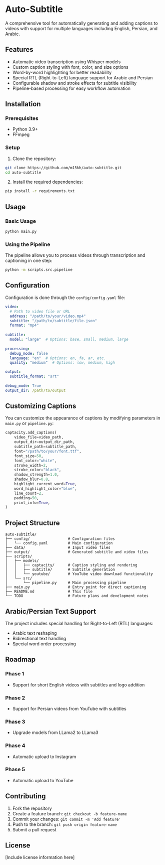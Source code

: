 # Auto-Subtitle

A comprehensive tool for automatically generating and adding captions to videos with support for multiple languages including English, Persian, and Arabic.

## Features

- Automatic video transcription using Whisper models
- Custom caption styling with font, color, and size options
- Word-by-word highlighting for better readability
- Special RTL (Right-to-Left) language support for Arabic and Persian
- Configurable shadow and stroke effects for subtitle visibility
- Pipeline-based processing for easy workflow automation

## Installation

### Prerequisites

- Python 3.9+
- FFmpeg

### Setup

1. Clone the repository:
```bash
git clone https://github.com/m15kh/auto-subtitle.git
cd auto-subtitle
```

2. Install the required dependencies:
```bash
pip install -r requirements.txt
```

## Usage

### Basic Usage

```bash
python main.py
```

### Using the Pipeline

The pipeline allows you to process videos through transcription and captioning in one step:

```bash
python -m scripts.src.pipeline
```

## Configuration

Configuration is done through the `config/config.yaml` file:

```yaml
video:
  # Path to video file or URL
  address: "/path/to/your/video.mp4"
  subtitle: "/path/to/subtitle/file.json"
  format: "mp4"
  
subtitle:
  model: "large"  # Options: base, small, medium, large
  
processing:
  debug_mode: false
  language: "en"  # Options: en, fa, ar, etc.
  quality: "medium"  # Options: low, medium, high

output:
  subtitle_format: "srt"
  
debug_mode: True
output_dir: /path/to/output
```

## Customizing Captions

You can customize the appearance of captions by modifying parameters in `main.py` or `pipeline.py`:

```python
captacity.add_captions(
    video_file=video_path,
    output_dir=output_dir_path,
    subtitle_path=subtitle_path,
    font="/path/to/your/font.ttf",
    font_size=50,
    font_color="white",
    stroke_width=2,
    stroke_color="black",
    shadow_strength=1.0,
    shadow_blur=0.8,
    highlight_current_word=True,
    word_highlight_color="blue",
    line_count=2,
    padding=50,
    print_info=True,
)
```

## Project Structure

```
auto-subtitle/
├── config/                 # Configuration files
│   └── config.yaml         # Main configuration
├── data/                   # Input video files
├── output/                 # Generated subtitle and video files
├── scripts/
│   ├── models/
│   │   ├── captacity/      # Caption styling and rendering
│   │   ├── subtitle/       # Subtitle generation
│   │   └── youtube/        # YouTube video download functionality
│   └── src/
│       └── pipeline.py     # Main processing pipeline
├── main.py                 # Entry point for direct captioning
├── README.md               # This file
└── TODO                    # Future plans and development notes
```

## Arabic/Persian Text Support

The project includes special handling for Right-to-Left (RTL) languages:

- Arabic text reshaping
- Bidirectional text handling
- Special word order processing

## Roadmap

### Phase 1
- Support for short English videos with subtitles and logo addition

### Phase 2
- Support for Persian videos from YouTube with subtitles

### Phase 3
- Upgrade models from LLama2 to LLama3

### Phase 4
- Automatic upload to Instagram

### Phase 5
- Automatic upload to YouTube

## Contributing

1. Fork the repository
2. Create a feature branch: `git checkout -b feature-name`
3. Commit your changes: `git commit -m 'Add feature'`
4. Push to the branch: `git push origin feature-name`
5. Submit a pull request

## License

[Include license information here]
